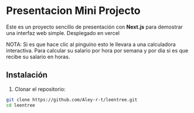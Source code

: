 # Presentacion Mini Projecto

Este es un proyecto sencillo de presentación con **Next.js** para demostrar una interfaz web simple.
Desplegado en vercel

NOTA:
Si es que hace clic al pinguino esto le llevara a una calculadora interactiva.
Para calcular su salario por hora por semana y por dia si es que recibe su salario en horas.


## Instalación

1. Clonar el repositorio:
```bash
git clone https://github.com/Aley-r-t/leentree.git
cd leentree


